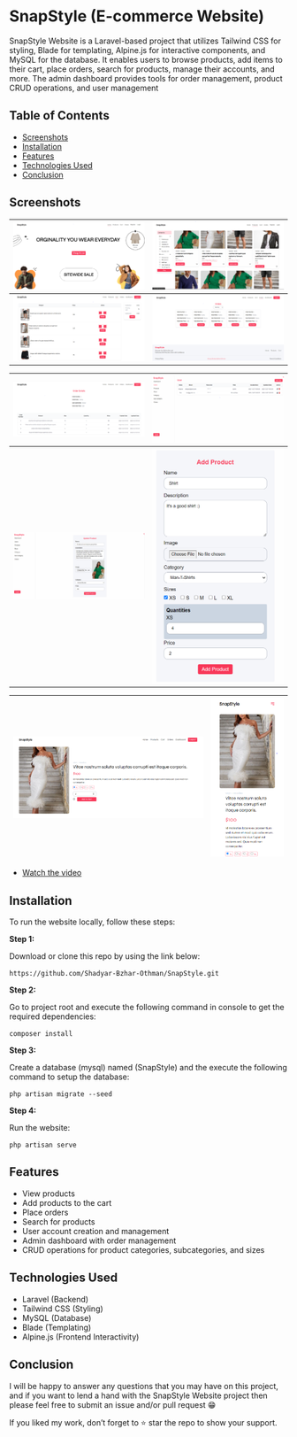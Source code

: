 # SnapStyle (E-commerce Website)

SnapStyle Website is a Laravel-based project that utilizes Tailwind CSS for styling, Blade for templating, Alpine.js for interactive components, and MySQL for the database. It enables users to browse products, add items to their cart, place orders, search for products, manage their accounts, and more. The admin dashboard provides tools for order management, product CRUD operations, and user management

## Table of Contents

-   [Screenshots](#screenshots)
-   [Installation](#installation)
-   [Features](#features)
-   [Technologies Used](#technologies-used)
-   [Conclusion](#conclusion)

## Screenshots

| ![](public/images/readme/1.PNG) | ![](public/images/readme/2.PNG) |
| :-----------------------------: | :-----------------------------: |
| ![](public/images/readme/3.PNG) | ![](public/images/readme/4.PNG) |

| ![](public/images/readme/5.PNG) | ![](public/images/readme/6.PNG) |
| :-----------------------------: | :-----------------------------: |
| ![](public/images/readme/7.PNG) | ![](public/images/readme/8.PNG) |

| ![](public/images/readme/9.PNG) | ![](public/images/readme/10.PNG) |
| :-----------------------------: | :------------------------------: |

-   [Watch the video](https://drive.google.com/file/d/1nQQeSL5EpP6vtOGYtK3PjKGtoxyDL1tT/view?usp=sharing)

## Installation

To run the website locally, follow these steps:

**Step 1:**

Download or clone this repo by using the link below:

```
https://github.com/Shadyar-Bzhar-Othman/SnapStyle.git
```

**Step 2:**

Go to project root and execute the following command in console to get the required dependencies:

```
composer install
```

**Step 3:**

Create a database (mysql) named (SnapStyle) and the execute the following command to setup the database:

```
php artisan migrate --seed
```

**Step 4:**

Run the website:

```
php artisan serve
```

## Features

-   View products
-   Add products to the cart
-   Place orders
-   Search for products
-   User account creation and management
-   Admin dashboard with order management
-   CRUD operations for product categories, subcategories, and sizes

## Technologies Used

-   Laravel (Backend)
-   Tailwind CSS (Styling)
-   MySQL (Database)
-   Blade (Templating)
-   Alpine.js (Frontend Interactivity)

## Conclusion

I will be happy to answer any questions that you may have on this project, and if you want to lend a hand with the SnapStyle Website project then please feel free to submit an issue and/or pull request 😁

If you liked my work, don’t forget to ⭐ star the repo to show your support.
